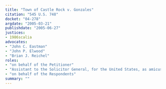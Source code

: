 ```yaml
---
title: "Town of Castle Rock v. Gonzales"
citation: "545 U.S. 748"
docket: "04-278"
argdate: "2005-03-21"
publishdate: "2005-06-27"
justices:
- 1986scalia
advocates:
- "John C. Eastman"
- "John P. Elwood"
- "Brian J. Reichel"
roles:
- "on behalf of the Petitioner"
- "Assistant to the Solicitor General, for the United States, as amicus curiae, supporting the Petitioner"
- "on behalf of the Respondents"
summary: ""
---
```


